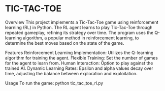 # TIC-TAC-TOE
Overview
This project implements a Tic-Tac-Toe game using reinforcement learning (RL) in Python. The RL agent learns to play Tic-Tac-Toe through repeated gameplay, refining its strategy over time. The program uses the Q-learning algorithm, a popular method in reinforcement learning, to determine the best moves based on the state of the game.

Features
Reinforcement Learning Implementation: Utilizes the Q-learning algorithm for training the agent.
Flexible Training: Set the number of games for the agent to learn from.
Human Interaction: Option to play against the trained AI.
Dynamic Learning Rates: Epsilon and alpha values decay over time, adjusting the balance between exploration and exploitation.

Usage
To run the game:
python tic_tac_toe_rl.py
